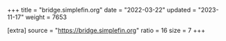 +++
title = "bridge.simplefin.org"
date = "2022-03-22"
updated = "2023-11-17"
weight = 7653

[extra]
source = "https://bridge.simplefin.org"
ratio = 16
size = 7
+++

